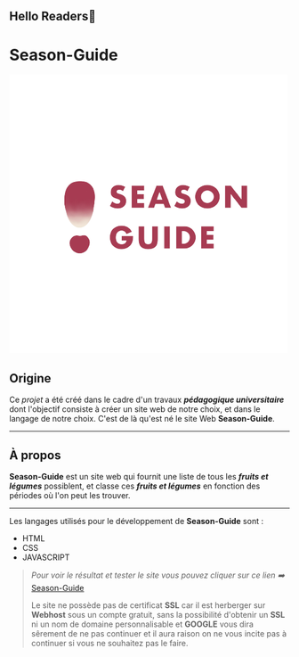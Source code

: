 <!--****** [Projet Season-Guide] ******-->

## Hello Readers👋

<!--===============Title===============-->
# Season-Guide
![Season-Guide Logo](./img/Season-Guide_Logo.png)

## Origine
Ce _projet_ a été créé dans le cadre d'un travaux ***pédagogique universitaire*** dont l'objectif consiste à créer un site web de notre choix, et dans le langage de notre choix. C'est de là qu'est né le site Web **Season-Guide**.
___

## À propos
**Season-Guide** est un site web qui fournit une liste de tous les ***fruits et légumes*** possiblent, et classe ces ***fruits et légumes*** en fonction des périodes où l'on peut les trouver.
___

Les langages utilisés pour le développement de **Season-Guide** sont :
* HTML
* CSS
* JAVASCRIPT


> *Pour voir le résultat et tester le site vous pouvez cliquer sur ce lien ➡️* [Season-Guide](https://season-guide.000webhostapp.com/ "Season-Guide" )
> 
> Le site ne possède pas de certificat __SSL__ car il est herberger sur __Webhost__ sous un compte gratuit, sans la possibilité d'obtenir un __SSL__ ni un nom de domaine personnalisable et **GOOGLE** vous dira sêrement de ne pas continuer et il aura raison on ne vous incite pas à continuer si vous ne souhaitez pas le faire.

